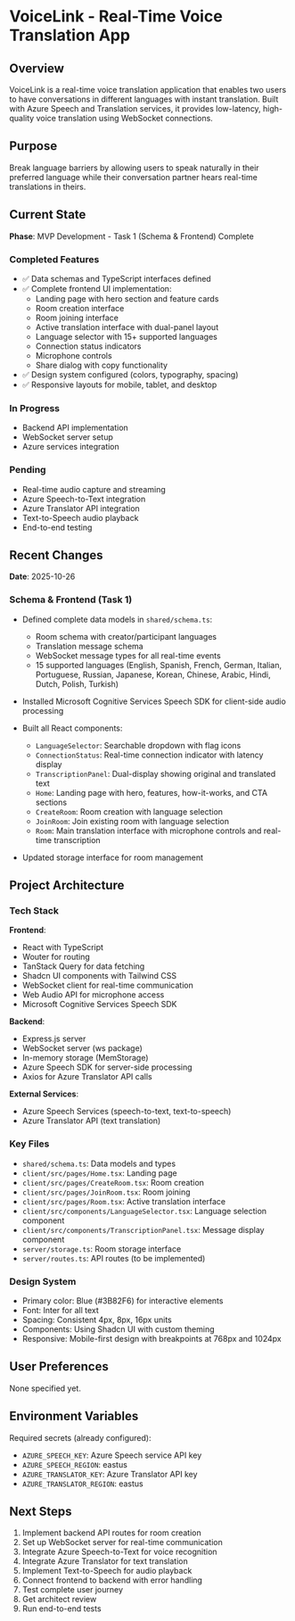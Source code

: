 # VoiceLink - Real-Time Voice Translation App

## Overview
VoiceLink is a real-time voice translation application that enables two users to have conversations in different languages with instant translation. Built with Azure Speech and Translation services, it provides low-latency, high-quality voice translation using WebSocket connections.

## Purpose
Break language barriers by allowing users to speak naturally in their preferred language while their conversation partner hears real-time translations in theirs.

## Current State
**Phase**: MVP Development - Task 1 (Schema & Frontend) Complete

### Completed Features
- ✅ Data schemas and TypeScript interfaces defined
- ✅ Complete frontend UI implementation:
  - Landing page with hero section and feature cards
  - Room creation interface
  - Room joining interface
  - Active translation interface with dual-panel layout
  - Language selector with 15+ supported languages
  - Connection status indicators
  - Microphone controls
  - Share dialog with copy functionality
- ✅ Design system configured (colors, typography, spacing)
- ✅ Responsive layouts for mobile, tablet, and desktop

### In Progress
- Backend API implementation
- WebSocket server setup
- Azure services integration

### Pending
- Real-time audio capture and streaming
- Azure Speech-to-Text integration
- Azure Translator API integration
- Text-to-Speech audio playback
- End-to-end testing

## Recent Changes
**Date**: 2025-10-26

### Schema & Frontend (Task 1)
- Defined complete data models in `shared/schema.ts`:
  - Room schema with creator/participant languages
  - Translation message schema
  - WebSocket message types for all real-time events
  - 15 supported languages (English, Spanish, French, German, Italian, Portuguese, Russian, Japanese, Korean, Chinese, Arabic, Hindi, Dutch, Polish, Turkish)

- Installed Microsoft Cognitive Services Speech SDK for client-side audio processing

- Built all React components:
  - `LanguageSelector`: Searchable dropdown with flag icons
  - `ConnectionStatus`: Real-time connection indicator with latency display
  - `TranscriptionPanel`: Dual-display showing original and translated text
  - `Home`: Landing page with hero, features, how-it-works, and CTA sections
  - `CreateRoom`: Room creation with language selection
  - `JoinRoom`: Join existing room with language selection
  - `Room`: Main translation interface with microphone controls and real-time transcription

- Updated storage interface for room management

## Project Architecture

### Tech Stack
**Frontend**:
- React with TypeScript
- Wouter for routing
- TanStack Query for data fetching
- Shadcn UI components with Tailwind CSS
- WebSocket client for real-time communication
- Web Audio API for microphone access
- Microsoft Cognitive Services Speech SDK

**Backend**:
- Express.js server
- WebSocket server (ws package)
- In-memory storage (MemStorage)
- Azure Speech SDK for server-side processing
- Axios for Azure Translator API calls

**External Services**:
- Azure Speech Services (speech-to-text, text-to-speech)
- Azure Translator API (text translation)

### Key Files
- `shared/schema.ts`: Data models and types
- `client/src/pages/Home.tsx`: Landing page
- `client/src/pages/CreateRoom.tsx`: Room creation
- `client/src/pages/JoinRoom.tsx`: Room joining
- `client/src/pages/Room.tsx`: Active translation interface
- `client/src/components/LanguageSelector.tsx`: Language selection component
- `client/src/components/TranscriptionPanel.tsx`: Message display component
- `server/storage.ts`: Room storage interface
- `server/routes.ts`: API routes (to be implemented)

### Design System
- Primary color: Blue (#3B82F6) for interactive elements
- Font: Inter for all text
- Spacing: Consistent 4px, 8px, 16px units
- Components: Using Shadcn UI with custom theming
- Responsive: Mobile-first design with breakpoints at 768px and 1024px

## User Preferences
None specified yet.

## Environment Variables
Required secrets (already configured):
- `AZURE_SPEECH_KEY`: Azure Speech service API key
- `AZURE_SPEECH_REGION`: eastus
- `AZURE_TRANSLATOR_KEY`: Azure Translator API key
- `AZURE_TRANSLATOR_REGION`: eastus

## Next Steps
1. Implement backend API routes for room creation
2. Set up WebSocket server for real-time communication
3. Integrate Azure Speech-to-Text for voice recognition
4. Integrate Azure Translator for text translation
5. Implement Text-to-Speech for audio playback
6. Connect frontend to backend with error handling
7. Test complete user journey
8. Get architect review
9. Run end-to-end tests
